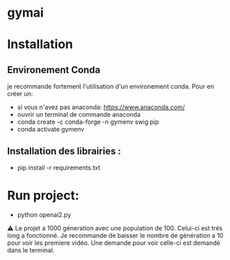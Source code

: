 # gymai

# Installation
## Environement Conda
je recommande fortement l'utilisation d'un environement conda. Pour en créer un: 
 - si vous n'avez pas anaconda: https://www.anaconda.com/
 - ouvrir un terminal de commande anaconda
 - conda create -c conda-forge -n gymenv swig pip
 - conda activate gymenv

## Installation des librairies :
- pip install -r requirements.txt

# Run project:

- python openai2.py

:warning: Le projet a 1000 géneration avec une population de 100. Celui-ci est trés long a fonctionné. Je recommande de baisser le nombre de génération a 10 pour voir les premiere vidéo. Une demande pour voir celle-ci est demandé dans le terminal.